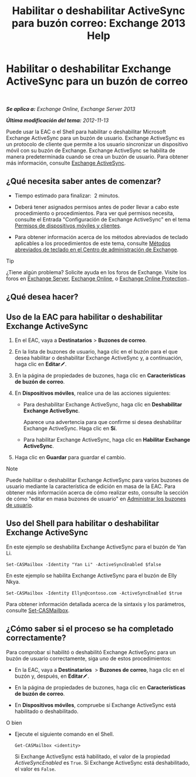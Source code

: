 ﻿---
title: 'Habilitar o deshabilitar ActiveSync para buzón correo: Exchange 2013 Help'
TOCTitle: Habilitar o deshabilitar Exchange ActiveSync para un buzón de correo
ms:assetid: dcf7c05b-b1b9-4b0f-800d-fec9f2ddc9e4
ms:mtpsurl: https://technet.microsoft.com/es-es/library/Bb124809(v=EXCHG.150)
ms:contentKeyID: 50556895
ms.date: 04/23/2018
mtps_version: v=EXCHG.150
ms.translationtype: HT
---

# Habilitar o deshabilitar Exchange ActiveSync para un buzón de correo

 

_**Se aplica a:** Exchange Online, Exchange Server 2013_

_**Última modificación del tema:** 2012-11-13_

Puede usar la EAC o el Shell para habilitar o deshabilitar Microsoft Exchange ActiveSync para un buzón de usuario. Exchange ActiveSync es un protocolo de cliente que permite a los usuario sincronizar un dispositivo móvil con su buzón de Exchange. Exchange ActiveSync se habilita de manera predeterminada cuando se crea un buzón de usuario. Para obtener más información, consulte [Exchange ActiveSync](exchange-activesync-exchange-2013-help.md).

## ¿Qué necesita saber antes de comenzar?

  - Tiempo estimado para finalizar:  2 minutos.

  - Deberá tener asignados permisos antes de poder llevar a cabo este procedimiento o procedimientos. Para ver qué permisos necesita, consulte el Entrada "Configuración de Exchange ActiveSync" en el tema [Permisos de dispositivos móviles y clientes](clients-and-mobile-devices-permissions-exchange-2013-help.md).

  - Para obtener información acerca de los métodos abreviados de teclado aplicables a los procedimientos de este tema, consulte [Métodos abreviados de teclado en el Centro de administración de Exchange](keyboard-shortcuts-in-the-exchange-admin-center-exchange-online-protection-help.md).


> [!TIP]
> ¿Tiene algún problema? Solicite ayuda en los foros de Exchange. Visite los foros en <A href="https://go.microsoft.com/fwlink/p/?linkid=60612">Exchange Server</A>, <A href="https://go.microsoft.com/fwlink/p/?linkid=267542">Exchange Online</A>, o <A href="https://go.microsoft.com/fwlink/p/?linkid=285351">Exchange Online Protection</A>..



## ¿Qué desea hacer?

## Uso de la EAC para habilitar o deshabilitar Exchange ActiveSync

1.  En el EAC, vaya a **Destinatarios** \> **Buzones de correo**.

2.  En la lista de buzones de usuario, haga clic en el buzón para el que desea habilitar o deshabilitar Exchange ActiveSync y, a continuación, haga clic en **Editar**![Icono Editar](images/Bb124582.6f53ccb2-1f13-4c02-bea0-30690e6ea71d(EXCHG.150).gif "Icono Editar").

3.  En la página de propiedades de buzones, haga clic en **Características de buzón de correo**.

4.  En **Dispositivos móviles**, realice una de las acciones siguientes:
    
      - Para deshabilitar Exchange ActiveSync, haga clic en **Deshabilitar Exchange ActiveSync**.
        
        Aparece una advertencia para que confirme si desea deshabilitar Exchange ActiveSync. Haga clic en **Sí**.
    
      - Para habilitar Exchange ActiveSync, haga clic en **Habilitar Exchange ActiveSync**.

5.  Haga clic en **Guardar** para guardar el cambio.


> [!NOTE]
> Puede habilitar o deshabilitar Exchange ActiveSync para varios buzones de usuario mediante la característica de edición en masa de la EAC. Para obtener más información acerca de cómo realizar esto, consulte la sección de cómo "editar en masa buzones de usuario" en <A href="manage-user-mailboxes-exchange-2013-help.md">Administrar los buzones de usuario</A>.



## Uso del Shell para habilitar o deshabilitar Exchange ActiveSync

En este ejemplo se deshabilita Exchange ActiveSync para el buzón de Yan Li.

    Set-CASMailbox -Identity "Yan Li" -ActiveSyncEnabled $false

En este ejemplo se habilita Exchange ActiveSync para el buzón de Elly Nkya.

    Set-CASMailbox -Identity Ellyn@contoso.com -ActiveSyncEnabled $true

Para obtener información detallada acerca de la sintaxis y los parámetros, consulte [Set-CASMailbox](https://technet.microsoft.com/es-es/library/bb125264\(v=exchg.150\)).

## ¿Cómo saber si el proceso se ha completado correctamente?

Para comprobar si habilitó o deshabilitó Exchange ActiveSync para un buzón de usuario correctamente, siga uno de estos procedimientos:

  - En la EAC, vaya a **Destinatarios**  \> **Buzones de correo**, haga clic en el buzón y, después, en **Editar**![Icono Editar](images/Bb124582.6f53ccb2-1f13-4c02-bea0-30690e6ea71d(EXCHG.150).gif "Icono Editar").

  - En la página de propiedades de buzones, haga clic en **Características de buzón de correo**.

  - En **Dispositivos móviles**, compruebe si Exchange ActiveSync está habilitado o deshabilitado.

O bien

  - Ejecute el siguiente comando en el Shell.
    
        Get-CASMailbox <identity>
    
    Si Exchange ActiveSync está habilitado, el valor de la propiedad *ActiveSyncEnabled* es `True`. Si Exchange ActiveSync está deshabilitado, el valor es `False`.

